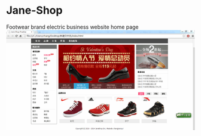 # Jane-Shop
Footwear brand electric business website home page
![](https://github.com/changjianqiu/Jane-Shop/raw/master/images/2015-03-09_142416.gif)
